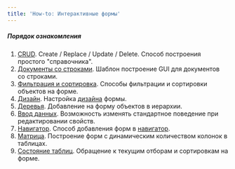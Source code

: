 ```yaml
---
title: 'How-to: Интерактивные формы'
---
```


##### Порядок ознакомления

1.  [CRUD](How-to_CRUD.md). Create / Replace / Update / Delete. Способ построения простого "справочника".
2.  [Документы со строками](How-to_Documents_with_lines.md). Шаблон построение GUI для документов со строками.
3.  [Фильтрация и сортировка](How-to_Filtering_and_ordering.md). Способы фильтрации и сортировки объектов на форме.
4.  [Дизайн](How-to_Design.md). Настройка [дизайна](Form_design.md) формы.
5.  [Деревья](How-to_Trees.md). Добавление на форму объектов в иерархии.
6.  [Ввод данных](How-to_Data_entry.md). Возможность изменять стандартное поведение при редактировании свойств.
7.  [Навигатор](How-to_Navigator.md). Способ добавления форм в [навигатор](Navigator.md).
8.  [Матрица](How-to_Matrix.md). Построение форм с динамическим количеством колонок в таблицах.
9.  [Состояние таблиц](How-to_Table_status.md). Обращение к текущим отборам и сортировкам на форме.  
      
